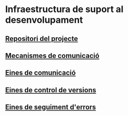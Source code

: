 <!-- TITLE: Infraestructura de suport al desenvolupament -->
<!-- SUBTITLE: Infraestructura de suport al desenvolupament -->

# Infraestructura de suport al desenvolupament
<a href="https://wiki-js-epl.herokuapp.com/visual-studio-code/infraestruc-dev/repositori">
	<h2 style="pointer-events: auto;
		 cursor: pointer; text-decoration:none;">Repositori del projecte</h2>
	</div>
</a>
<a href="https://wiki-js-epl.herokuapp.com/visual-studio-code/infraestruc-dev/mecanismes-comunicacio">
	<h2 style="pointer-events: auto;
		 cursor: pointer; text-decoration:none;">Mecanismes de comunicació</h2>
	</div>
</a>
<a href="https://wiki-js-epl.herokuapp.com/visual-studio-code/infraestruc-dev/eines-comunicacio">
	<h2 style="pointer-events: auto;
		 cursor: pointer; text-decoration:none;">Eines de comunicació</h2>
	</div>
</a>
<a href="https://wiki-js-epl.herokuapp.com/visual-studio-code/infraestruc-dev/eines-control-versions">
	<h2 style="pointer-events: auto;
		 cursor: pointer; text-decoration:none;">Eines de control de versions</h2>
	</div>
</a>
<a href="https://wiki-js-epl.herokuapp.com/visual-studio-code/infraestruc-dev/eines-seg-errors">
	<h2 style="pointer-events: auto;
		 cursor: pointer; text-decoration:none;">Eines de seguiment d'errors</h2>
	</div>
</a>